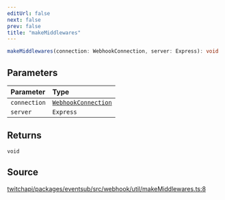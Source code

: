 ```yaml
---
editUrl: false
next: false
prev: false
title: "makeMiddlewares"
---
```


```ts
makeMiddlewares(connection: WebhookConnection, server: Express): void
```

## Parameters

| Parameter | Type |
| :------ | :------ |
| `connection` | [`WebhookConnection`](/api/eventsub/classes/webhookconnection/) |
| `server` | `Express` |

## Returns

`void`

## Source

[twitchapi/packages/eventsub/src/webhook/util/makeMiddlewares.ts:8](https://github.com/pablornc/twitchapi//blob/8695acad106a836c1f0fc4c57a113f17adce41f0/packages/eventsub/src/webhook/util/makeMiddlewares.ts#L8)
